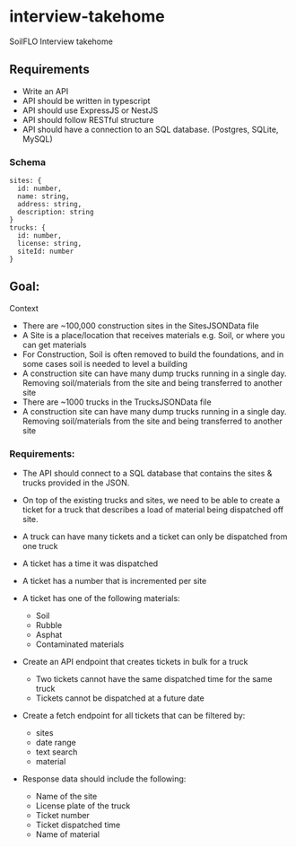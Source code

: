 # interview-takehome

SoilFLO Interview takehome

## Requirements

- Write an API
- API should be written in typescript
- API should use ExpressJS or NestJS
- API should follow RESTful structure
- API should have a connection to an SQL database. (Postgres, SQLite, MySQL)

### Schema

```
sites: {
  id: number,
  name: string,
  address: string,
  description: string
}
trucks: {
  id: number,
  license: string,
  siteId: number
}
```

## Goal:

Context

- There are ~100,000 construction sites in the SitesJSONData file
- A Site is a place/location that receives materials e.g. Soil, or where you can get materials
- For Construction, Soil is often removed to build the foundations, and in some cases soil is needed to level a building
- A construction site can have many dump trucks running in a single day. Removing soil/materials from the site and being transferred to another site
- There are ~1000 trucks in the TrucksJSONData file
- A construction site can have many dump trucks running in a single day. Removing soil/materials from the site and being transferred to another site

### Requirements:

- The API should connect to a SQL database that contains the sites & trucks provided in the JSON.
- On top of the existing trucks and sites, we need to be able to create a ticket for a truck that describes a load of material being dispatched off site.
- A truck can have many tickets and a ticket can only be dispatched from one truck
- A ticket has a time it was dispatched
- A ticket has a number that is incremented per site
- A ticket has one of the following materials:
  - Soil
  - Rubble
  - Asphat
  - Contaminated materials

- Create an API endpoint that creates tickets in bulk for a truck
  - Two tickets cannot have the same dispatched time for the same truck
  - Tickets cannot be dispatched at a future date
- Create a fetch endpoint for all tickets that can be filtered by:
  - sites
  - date range
  - text search
  - material
- Response data should include the following:
  - Name of the site
  - License plate of the truck
  - Ticket number
  - Ticket dispatched time
  - Name of material
